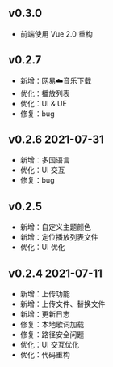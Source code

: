 ## v0.3.0

- 前端使用 Vue 2.0 重构

[comment]: <> (- 优化后端歌词逻辑)

## v0.2.7

- 新增：网易☁️音乐下载
- 优化：播放列表
- 优化：UI & UE
- 修复：bug

## v0.2.6 2021-07-31

- 新增：多国语言
- 优化：UI 交互
- 修复：bug

## v0.2.5

- 新增：自定义主题颜色
- 新增：定位播放列表文件
- 优化：UI 优化

## v0.2.4 2021-07-11

- 新增：上传功能
- 新增：上传文件、替换文件
- 新增：更新日志
- 修复：本地歌词加载
- 修复：路径安全问题
- 优化：UI 交互优化
- 优化：代码重构
